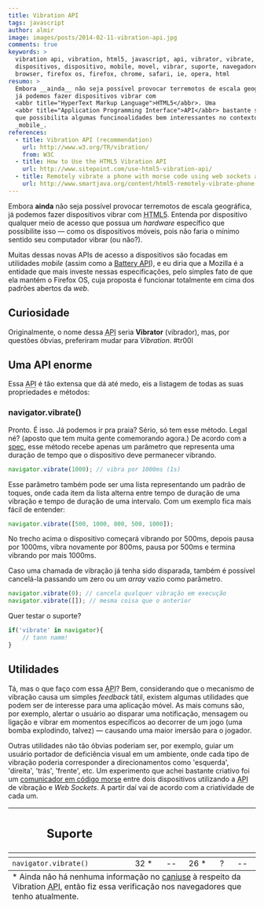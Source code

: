 ```yaml
---
title: Vibration API
tags: javascript
author: almir
image: images/posts/2014-02-11-vibration-api.jpg
comments: true
keywords: >
  vibration api, vibration, html5, javascript, api, vibrator, vibrate, acesso a
  dispositivos, dispositivo, mobile, movel, vibrar, suporte, navegadore,
  browser, firefox os, firefox, chrome, safari, ie, opera, html
resumo: >
  Embora __ainda__ não seja possível provocar terremotos de escala geográfica,
  já podemos fazer dispositivos vibrar com
  <abbr title="HyperText Markup Language">HTML5</abbr>. Uma
  <abbr title="Application Programming Interface">API</abbr> bastante simples e
  que possibilita algumas funcinoalidades bem interessantes no contexto
  _mobile_.
references:
  - title: Vibration API (recommendation)
    url: http://www.w3.org/TR/vibration/
    from: W3C
  - title: How to Use the HTML5 Vibration API
    url: http://www.sitepoint.com/use-html5-vibration-api/
  - title: Remotely vibrate a phone with morse code using web sockets and the vibrate API
    url: http://www.smartjava.org/content/html5-remotely-vibrate-phone-morse-code-using-web-sockets-and-vibrate-api
---
```


Embora __ainda__ não seja possível provocar terremotos de escala geográfica, já
podemos fazer dispositivos vibrar com  <abbr title="HyperText Markup
Language">HTML5</abbr>. Entenda por dispositivo qualquer meio de acesso que
possua um _hardware_ específico que possibilite isso — como os dispositivos
móveis, pois não faria o mínimo sentido seu computador vibrar (ou não?).

Muitas dessas novas APIs de acesso a dispositivos são focadas em utilidades
_mobile_ (assim como a
[Battery API](http://loopinfinito.com.br/2013/03/21/battery-api/ "Battery API")),
e eu diria que a Mozilla é a entidade que mais investe nessas especificações,
pelo simples fato de que ela mantém o Firefox OS, cuja proposta é funcionar
totalmente em cima dos padrões abertos da _web_.

## Curiosidade

Originalmente, o nome dessa <abbr title="Application Programming
Interface">API</abbr> seria __Vibrator__ (vibrador), mas, por questões óbvias,
preferiram mudar para _Vibration_. #tr00l

## Uma API enorme

Essa <abbr title="Application Programming Interface">API</abbr> é tão extensa
que dá até medo, eis a listagem de todas as suas propriedades e métodos:

### navigator.vibrate()

Pronto. É isso. Já podemos ir pra praia? Sério, só tem esse método. Legal né?
(aposto que tem muita gente comemorando agora.) De acordo com a
[spec](http://www.w3.org/TR/vibration/#vibration-interface), esse método recebe
apenas um parâmetro que representa uma duração de tempo que o dispositivo deve
permanecer vibrando.

```javascript
navigator.vibrate(1000); // vibra por 1000ms (1s)
```

Esse parâmetro também pode ser uma lista representando um padrão de toques, onde
cada item da lista alterna entre tempo de duração de uma vibração e tempo de
duração de uma intervalo. Com um exemplo fica mais fácil de entender:

```javascript
navigator.vibrate([500, 1000, 800, 500, 1000]);
```

No trecho acima o dispositivo começará vibrando por 500ms, depois pausa por
1000ms, vibra novamente por 800ms, pausa por 500ms e termina vibrando por mais
1000ms.

Caso uma chamada de vibração já tenha sido disparada, também é possível
cancelá-la passando um zero ou um _array_ vazio como parâmetro.

```javascript
navigator.vibrate(0); // cancela qualquer vibração em execução
navigator.vibrate([]); // mesma coisa que o anterior
```

Quer testar o suporte?

```javascript
if('vibrate' in navigator){
    // tann namm!
}
```

## Utilidades

Tá, mas o que faço com essa <abbr title="Application Programming
Interface">API</abbr>? Bem, considerando que o mecanismo de vibração causa um
simples _feedback_ tátil, existem algumas utilidades que podem ser de interesse
para uma aplicação móvel. As mais comuns são, por exemplo, alertar o usuário ao
disparar uma notificação, mensagem ou ligação e vibrar em momentos específicos
ao decorrer de um jogo (uma bomba explodindo, talvez) — causando uma maior
imersão para o jogador.

Outras utilidades não tão óbvias poderiam ser, por exemplo, guiar um usuário
portador de deficiência visual em um ambiente, onde cada tipo de vibração
poderia corresponder a direcionamentos como 'esquerda', 'direita', 'trás',
'frente', etc. Um experimento que achei bastante criativo foi um
[comunicador em código morse](http://www.smartjava.org/content/html5-remotely-vibrate-phone-morse-code-using-web-sockets-and-vibrate-api)
entre dois dispositivos utilizando a <abbr title="Application Programming
Interface">API</abbr> de vibração e _Web Sockets_. A partir daí vai de acordo
com a criatividade de cada um.

<table class="support">
    <thead>
        <tr>
            <th class="subject"><h2>Suporte</h2></th>
            <th class="browser chrome"><div class="i"></div></th>
            <th class="browser safari"><div class="i"></div></th>
            <th class="browser firefox"><div class="i"></div></th>
            <th class="browser ie"><div class="i"></div></th>
            <th class="browser opera"><div class="i"></div></th>
        </tr>
        <tr>
            <th></th>
            <th colspan="5" class="base"></th>
        </tr>
    </thead>
    <tbody>
        <tr>
            <td class="property"><code>navigator.vibrate()</code></td>
            <td>32 *</td>
            <td>--</td>
            <td>26 *</td>
            <td>?</td>
            <td>--</td>
        </tr>
    </tbody>
    <tfoot>
        <td colspan="6">
            * Ainda não há nenhuma informação no <a href="http://caniuse.com/">caniuse</a>
            à respeito da Vibration <abbr title="Application Programming Interface">API</abbr>,
            então fiz essa verificação nos navegadores que tenho atualmente.
        </td>
    </tfoot>
</table>
